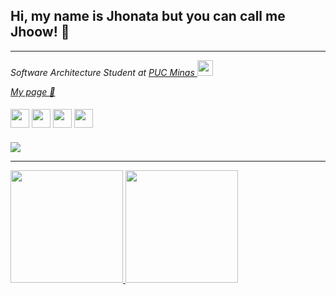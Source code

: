 ## Hi, my name is Jhonata but you can call me Jhoow! 👋
---

<p><em>Software Architecture Student at <a target="_blank" href="https://www.pucminas.br/">PUC Minas </a><img src="https://media2.giphy.com/media/SUEN0j6R09jeEriEWr/giphy.gif?cid=ecf05e47f4f5jrf5a45vtjw830ten75mii34yk8rc7h099mv&rid=giphy.gif" width="25"></p>
  
<a target="_blank" href="https://jhonatanogueira.com">My page 🚀</a>



#### 
<div>
  <img src="https://styled-components.com/logo.png" width="30" height="30"/>
  <img src="https://cdn.jsdelivr.net/gh/devicons/devicon/icons/typescript/typescript-original.svg" width="30" height="30"/>
  <img src="https://cdn.jsdelivr.net/gh/devicons/devicon/icons/javascript/javascript-original.svg" width="30" height="30"/>
  <img src="https://cdn.jsdelivr.net/gh/devicons/devicon/icons/react/react-original.svg" width="30" height="30"/>
 </div>

 #### 
  <a href="https://www.linkedin.com/in/jhoownogueira" target="_blank"><img src="https://img.shields.io/badge/-LinkedIn-%230077B5?style=for-the-badge&logo=linkedin&logoColor=white" target="_blank"></a>

---  

<div>
<a href="https://github.com/jhoownogueira">
<img height="180em" src="https://github-readme-stats.vercel.app/api/top-langs/?username=jhoownogueira&layout=compact&langs_count=7&theme=dracula"/>
<img height="180em" src="https://github-readme-stats.vercel.app/api?username=jhoownogueira&show_icons=true&theme=dracula&include_all_commits=true&count_private=true"/>
</div>
